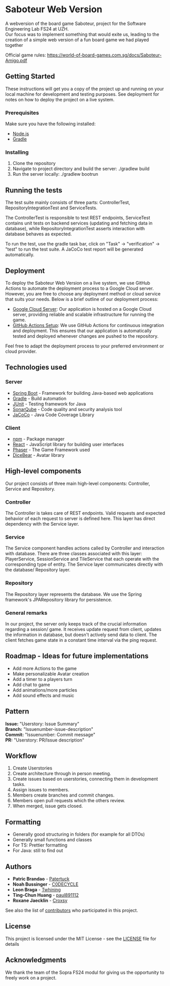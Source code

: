# Saboteur Web Version

A webversion of the board game Saboteur, project for the Software Engineering Lab FS24 at UZH. <br>
Our focus was to implement something that would exite us, leading to the creation of a simple web version of a fun board game we had played together

Official game rules: https://world-of-board-games.com.sg/docs/Saboteur-Amigo.pdf

## Getting Started

These instructions will get you a copy of the project up and running on your local machine for development and testing purposes. See deployment for notes on how to deploy the project on a live system.

### Prerequisites

Make sure you have the following installed:

-   [Node.js](https://nodejs.org/)
-   [Gradle](https://gradle.org/)

### Installing

1. Clone the repository
2. Navigate to project directory and build the server: ./gradlew build
3. Run the server locally: ./gradlew bootrun

## Running the tests

The test suite mainly consists of three parts: ControllerTest, RepositoryIntegrationTest and ServiceTests.

The ControllerTest is responsible to test REST endpoints, ServiceTest contains unit tests on backend services (updating and fetching data in database), while RepositoryIntegrationTest asserts interaction with database behaves as expected.

To run the test, use the gradle task bar, click on "Task" -> "verification" -> "test" to run the test suite. A JaCoCo test report will be generated automatically.

## Deployment

To deploy the Saboteur Web Version on a live system, we use GitHub Actions to automate the deployment process to a Google Cloud server. However, you are free to choose any deployment method or cloud service that suits your needs.
Below is a brief outline of our deployment process:
-   [Google Cloud Server](https://cloud.google.com/): Our application is hosted on a Google Cloud server, providing reliable and scalable infrastructure for running the game.
-   [GitHub Actions Setup](https://cloud.google.com/blog/products/devops-sre/using-github-actions-with-google-cloud-deploy?hl=en): We use GitHub Actions for continuous integration and deployment. This ensures that our application is automatically tested and deployed whenever changes are pushed to the repository.

Feel free to adapt the deployment process to your preferred environment or cloud provider.

## Technologies used

### Server

-   [Spring Boot](https://spring.io/projects/spring-boot) - Framework for building Java-based web applications
-   [Gradle](https://gradle.org/) - Build automation
-   [JUnit](https://junit.org/junit5/) - Testing framework for Java
-   [SonarQube](https://www.sonarqube.org/) - Code quality and security analysis tool
-   [JaCoCo](https://www.jacoco.org/jacoco/) - Java Code Coverage Library

### Client

-   [npm](https://www.npmjs.com/) - Package manager
-   [React](https://reactjs.org/) - JavaScript library for building user interfaces
-   [Phaser](https://phaser.io/) - The Game Framework used
-   [DiceBear](https://www.dicebear.com/) - Avatar library

## High-level components

Our project consists of three main high-level components: Controller, Service and Repository.

### Controller

The Controller is takes care of REST endpoints. Valid requests and expected behavior of
each request to server is defined here. This layer has direct dependency with the Service layer.

### Service

The Service component handles actions called by Controller and interaction with database. There are three classes associated
with this layer: PlayerService, SessionService and TileService that each operate with the corresponding type of entity. The
Service layer communicates directly with the database/ Repository layer.

### Repository

The Repository layer represents the database. We use the Spring framework's JPARepository library for persistence.

### General remarks

In our project, the server only keeps track of the crucial information regarding a session/ game. It receives update
request from client, updates the information in database, but doesn't actively send data to client. The client fetches
game state in a constant time interval via the ping request.

## Roadmap - Ideas for future implementations

-   Add more Actions to the game
-   Make personalizable Avatar creation
-   Add a timer to a players turn
-   Add chat to game
-   Add animations/more particles
-   Add sound effects and music

## Pattern

**Issue:** "Userstory: Issue Summary" <br>
**Branch:** "Issuenumber-issue-description" <br>
**Commit:** "Issuenumber: Commit message" <br>
**PR:** "Userstory: PR/Issue description" <br>

## Workflow

1. Create Userstories
2. Create architecture through in person meeting.
3. Create issues based on userstories, connecting them in development tasks.
4. Assign issues to members.
5. Members create branches and commit changes.
6. Members open pull requests which the others review.
7. When merged, issue gets closed.

## Formatting

-   Generally good structuring in folders (for example for all DTOs)
-   Generally small functions and classes
-   For TS: Prettier formatting
-   For Java: still to find out

## Authors

-   **Patric Brandao** - [Patertuck](https://github.com/Patertuck)
-   **Noah Bussinger** - [C0DECYCLE](https://github.com/C0DECYCLE)
-   **Leon Braga** - [Twhining](https://github.com/Twhining)
-   **Ting-Chun Huang** - [paul891112](https://github.com/paul891112)
-   **Roxane Jaecklin** - [Croxsy](https://github.com/Croxsy)

See also the list of [contributors](https://github.com/sopra-fs24-group-26/server/contributors) who participated in this project.

## License

This project is licensed under the MIT License - see the [LICENSE](LICENSE) file for details

## Acknowledgments

We thank the team of the Sopra FS24 modul for giving us the opportunity to freely work on a project.
